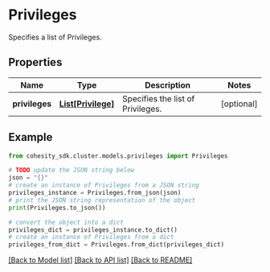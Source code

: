 # Privileges

Specifies a list of Privileges.

## Properties

Name | Type | Description | Notes
------------ | ------------- | ------------- | -------------
**privileges** | [**List[Privilege]**](Privilege.md) | Specifies the list of Privileges. | [optional] 

## Example

```python
from cohesity_sdk.cluster.models.privileges import Privileges

# TODO update the JSON string below
json = "{}"
# create an instance of Privileges from a JSON string
privileges_instance = Privileges.from_json(json)
# print the JSON string representation of the object
print(Privileges.to_json())

# convert the object into a dict
privileges_dict = privileges_instance.to_dict()
# create an instance of Privileges from a dict
privileges_from_dict = Privileges.from_dict(privileges_dict)
```
[[Back to Model list]](../README.md#documentation-for-models) [[Back to API list]](../README.md#documentation-for-api-endpoints) [[Back to README]](../README.md)



